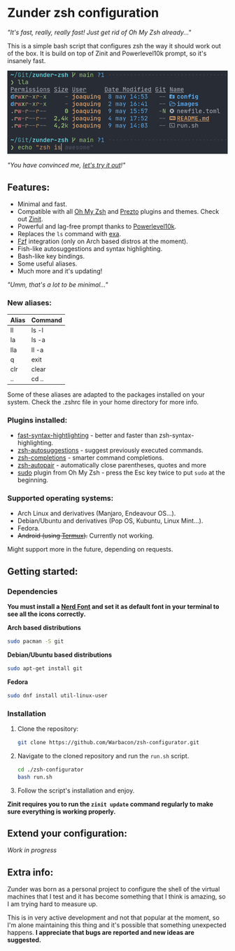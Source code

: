 # Zunder zsh configuration

*"It's fast, really, really fast! Just get rid of Oh My Zsh already..."*

This is a simple bash script that configures zsh the way it should work out of the box. It is build on top of Zinit and Powerlevel10k prompt, so it's insanely fast.

![example](images/example.png)

*"You have convinced me, [let's try it out](https://github.com/Warbacon/zunder-zsh#getting-started)!"*

## Features:

- Minimal and fast.
- Compatible with all [Oh My Zsh](https://github.com/ohmyzsh/ohmyzsh) and [Prezto](https://github.com/sorin-ionescu/prezto) plugins and themes. Check out [Zinit](https://github.com/zdharma-continuum/zinit).
- Powerful and lag-free prompt thanks to [Powerlevel10k](https://github.com/romkatv/powerlevel10k).
- Replaces the `ls` command with [exa](https://github.com/ogham/exa).
- [Fzf](https://github.com/junegunn/fzf) integration (only on Arch based distros at the moment).
- Fish-like autosuggestions and syntax highlighting. 
- Bash-like key bindings.
- Some useful aliases.
- Much more and it's updating!

*"Umm, that's a lot to be minimal..."*

### New aliases:

| Alias | Command                      |
| ----- | -----------------------------|
| ll    | ls -l                        |
| la    | ls -a                        |
| lla   | ll -a                        |
| q     | exit                         |
| clr   | clear                        |
| ..    | cd ..                        |

Some of these aliases are adapted to the packages installed on your system.
Check the .zshrc file in your home directory for more info.

### Plugins installed:

- [fast-syntax-hightlighting](https://github.com/zdharma-continuum/fast-syntax-highlighting) - better and faster than zsh-syntax-highlighting.
- [zsh-autosuggestions](https://github.com/zsh-users/zsh-autosuggestions) - suggest previously executed commands.
- [zsh-completions](https://github.com/zsh-users/zsh-completions) - smarter command completions.
- [zsh-autopair](https://github.com/hlissner/zsh-autopair) - automatically close parentheses, quotes and more
- [sudo](https://github.com/ohmyzsh/ohmyzsh/tree/master/plugins/sudo) plugin from Oh My Zsh - press the Esc key twice to put ```sudo``` at the beginning.

### Supported operating systems:

- Arch Linux and derivatives (Manjaro, Endeavour OS...).
- Debian/Ubuntu and derivatives (Pop OS, Kubuntu, Linux Mint...).
- Fedora.
- ~~Android (using [Termux](https://termux.com/)).~~ Currently not working.

Might support more in the future, depending on requests.

## Getting started:

### Dependencies

**You must install a [Nerd Font](https://www.nerdfonts.com/font-downloads) and set it as default font in your terminal to see all the icons correctly.**

**Arch based distributions**

```sh
sudo pacman -S git
```

**Debian/Ubuntu based distributions**

```sh
sudo apt-get install git
```

**Fedora**

```sh
sudo dnf install util-linux-user
```

### Installation

1. Clone the repository:
   
   ```sh
   git clone https://github.com/Warbacon/zsh-configurator.git
   ```

2. Navigate to the cloned repository and run the `run.sh` script.
   
   ```sh
   cd ./zsh-configurator
   bash run.sh
   ```

3. Follow the script's installation and enjoy.

**Zinit requires you to run the ```zinit update``` command regularly to make sure everything is working properly.**

## Extend your configuration:

*Work in progress*

## Extra info:

Zunder was born as a personal project to configure the shell of the virtual machines that I test and it has become something that I think is amazing, so I am trying hard to measure up.

This is in very active development and not that popular at the moment, so
I'm alone maintaining this thing and it's possible that something unexpected
happens. **I appreciate that bugs are reported and new ideas are suggested.**